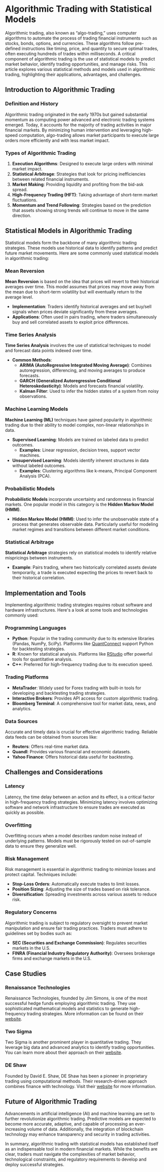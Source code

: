 # Algorithmic Trading with Statistical Models

Algorithmic trading, also known as “algo-trading,” uses computer algorithms to automate the process of trading financial instruments such as stocks, bonds, options, and currencies. These algorithms follow pre-defined instructions like timing, price, and quantity to secure optimal trades, often executing hundreds of trades within milliseconds. A critical component of algorithmic trading is the use of statistical models to predict market behavior, identify trading opportunities, and manage risks. This article explores various statistical methods and models used in algorithmic trading, highlighting their applications, advantages, and challenges.

## Introduction to Algorithmic Trading

### Definition and History

Algorithmic trading originated in the early 1970s but gained substantial momentum as computing power advanced and electronic trading systems emerged. Today, it accounts for the majority of trading activities in major financial markets. By minimizing human intervention and leveraging high-speed computation, algo-trading allows market participants to execute large orders more efficiently and with less market impact.

### Types of Algorithmic Trading

1. **Execution Algorithms**: Designed to execute large orders with minimal market impact.
2. **Statistical Arbitrage**: Strategies that look for pricing inefficiencies between related financial instruments.
3. **Market Making**: Providing liquidity and profiting from the bid-ask spread.
4. **High-Frequency Trading (HFT)**: Taking advantage of short-term market fluctuations.
5. **Momentum and Trend Following**: Strategies based on the prediction that assets showing strong trends will continue to move in the same direction.

## Statistical Models in Algorithmic Trading

Statistical models form the backbone of many algorithmic trading strategies. These models use historical data to identify patterns and predict future market movements. Here are some commonly used statistical models in algorithmic trading:

### Mean Reversion

**Mean Reversion** is based on the idea that prices will revert to their historical averages over time. This model assumes that prices may move away from the mean due to short-term volatility but will eventually return to the average level.

- **Implementation**: Traders identify historical averages and set buy/sell signals when prices deviate significantly from these averages.
- **Applications**: Often used in pairs trading, where traders simultaneously buy and sell correlated assets to exploit price differences.

### Time Series Analysis

**Time Series Analysis** involves the use of statistical techniques to model and forecast data points indexed over time.

- **Common Methods**:
  - **ARIMA (AutoRegressive Integrated Moving Average)**: Combines autoregression, differencing, and moving averages to produce forecasts.
  - **GARCH (Generalized Autoregressive Conditional Heteroskedasticity)**: Models and forecasts financial volatility.
  - **Kalman Filter**: Used to infer the hidden states of a system from noisy observations.

### Machine Learning Models

**Machine Learning (ML)** techniques have gained popularity in algorithmic trading due to their ability to model complex, non-linear relationships in data.

- **Supervised Learning**: Models are trained on labeled data to predict outcomes.
  - **Examples**: Linear regression, decision trees, support vector machines.
- **Unsupervised Learning**: Models identify inherent structures in data without labeled outcomes.
  - **Examples**: Clustering algorithms like k-means, Principal Component Analysis (PCA).

### Probabilistic Models

**Probabilistic Models** incorporate uncertainty and randomness in financial markets. One popular model in this category is the **Hidden Markov Model (HMM)**.

- **Hidden Markov Model (HMM)**: Used to infer the unobservable state of a process that generates observable data. Particularly useful for modeling market regimes and transitions between different market conditions.

### Statistical Arbitrage

**Statistical Arbitrage** strategies rely on statistical models to identify relative mispricings between instruments.

- **Example**: Pairs trading, where two historically correlated assets deviate temporarily, a trade is executed expecting the prices to revert back to their historical correlation.

## Implementation and Tools

Implementing algorithmic trading strategies requires robust software and hardware infrastructures. Here's a look at some tools and technologies commonly used:

### Programming Languages

- **Python**: Popular in the trading community due to its extensive libraries (Pandas, NumPy, SciPy). Platforms like [QuantConnect](https://www.quantconnect.com) support Python for backtesting strategies.
- **R**: Known for statistical analysis. Platforms like [RStudio](https://www.rstudio.com) offer powerful tools for quantitative analysis.
- **C++**: Preferred for high-frequency trading due to its execution speed.

### Trading Platforms

- **MetaTrader**: Widely used for Forex trading with built-in tools for developing and backtesting trading strategies.
- **Interactive Brokers**: Provides API access for custom algorithmic trading.
- **Bloomberg Terminal**: A comprehensive tool for market data, news, and analytics.

### Data Sources

Accurate and timely data is crucial for effective algorithmic trading. Reliable data feeds can be obtained from sources like:

- **Reuters**: Offers real-time market data.
- **Quandl**: Provides various financial and economic datasets.
- **Yahoo Finance**: Offers historical data useful for backtesting.

## Challenges and Considerations

### Latency

Latency, the time delay between an action and its effect, is a critical factor in high-frequency trading strategies. Minimizing latency involves optimizing software and network infrastructure to ensure trades are executed as quickly as possible.

### Overfitting

Overfitting occurs when a model describes random noise instead of underlying patterns. Models must be rigorously tested on out-of-sample data to ensure they generalize well.

### Risk Management

Risk management is essential in algorithmic trading to minimize losses and protect capital. Techniques include:

- **Stop-Loss Orders**: Automatically execute trades to limit losses.
- **Position Sizing**: Adjusting the size of trades based on risk tolerance.
- **Diversification**: Spreading investments across various assets to reduce risk.

### Regulatory Concerns

Algorithmic trading is subject to regulatory oversight to prevent market manipulation and ensure fair trading practices. Traders must adhere to guidelines set by bodies such as:

- **SEC (Securities and Exchange Commission)**: Regulates securities markets in the U.S.
- **FINRA (Financial Industry Regulatory Authority)**: Oversees brokerage firms and exchange markets in the U.S.

## Case Studies

### Renaissance Technologies

Renaissance Technologies, founded by Jim Simons, is one of the most successful hedge funds employing algorithmic trading. They use sophisticated mathematical models and statistics to generate high-frequency trading strategies. More information can be found on their [website](https://www.rentec.com).

### Two Sigma

Two Sigma is another prominent player in quantitative trading. They leverage big data and advanced analytics to identify trading opportunities. You can learn more about their approach on their [website](https://www.twosigma.com).

### DE Shaw

Founded by David E. Shaw, DE Shaw has been a pioneer in proprietary trading using computational methods. Their research-driven approach combines finance with technology. Visit their [website](https://www.deshaw.com) for more information.

## Future of Algorithmic Trading

Advancements in artificial intelligence (AI) and machine learning are set to further revolutionize algorithmic trading. Predictive models are expected to become more accurate, adaptive, and capable of processing an ever-increasing volume of data. Additionally, the integration of blockchain technology may enhance transparency and security in trading activities.

In summary, algorithmic trading with statistical models has established itself as an indispensable tool in modern financial markets. While the benefits are clear, traders must navigate the complexities of market behavior, technological constraints, and regulatory requirements to develop and deploy successful strategies.
